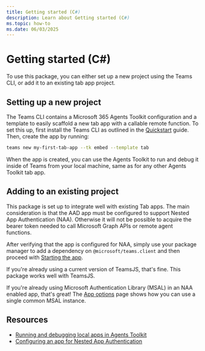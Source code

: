 ```yaml
---
title: Getting started (C#)
description: Learn about Getting started (C#)
ms.topic: how-to
ms.date: 06/03/2025
---
```


# Getting started (C#)

To use this package, you can either set up a new project using the Teams CLI, or add it to an existing tab app project.

## Setting up a new project
The Teams CLI contains a Microsoft 365 Agents Toolkit configuration and a template to easily scaffold a new tab app with a callable remote function. To set this up, first install the Teams CLI as outlined in the [Quickstart](../../getting-started/quickstart.md) guide. Then, create the app by running:


```sh
teams new my-first-tab-app --tk embed --template tab
```


When the app is created, you can use the Agents Toolkit to run and debug it inside of Teams from your local machine, same as for any other Agents Toolkit tab app.

## Adding to an existing project
This package is set up to integrate well with existing Tab apps. The main consideration is that the AAD app must be configured to support Nested App Authentication (NAA). Otherwise it will not be possible to acquire the bearer token needed to call Microsoft Graph APIs or remote agent functions.

After verifying that the app is configured for NAA, simply use your package manager to add a dependency on `@microsoft/teams.client` and then proceed with [Starting the app](./using-the-app.md).

If you're already using a current version of TeamsJS, that's fine. This package works well with TeamsJS.

If you're already using Microsoft Authentication Library (MSAL) in an NAA enabled app, that's great! The [App options](./app-options.md) page shows how you can use a single common MSAL instance.

## Resources
 - [Running and debugging local apps in Agents Toolkit](https://learn.microsoft.com/en-us/microsoftteams/platform/toolkit/debug-local?tabs=Windows)
 - [Configuring an app for Nested App Authentication](https://learn.microsoft.com/en-us/microsoftteams/platform/concepts/authentication/nested-authentication#configure-naa)